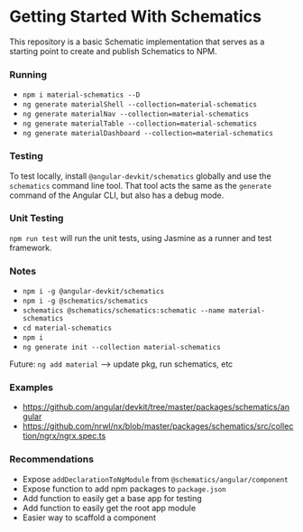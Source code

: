 # Getting Started With Schematics
This repository is a basic Schematic implementation that serves as a starting point to create and publish Schematics to NPM.

### Running
- `npm i material-schematics --D`
- `ng generate materialShell --collection=material-schematics`
- `ng generate materialNav --collection=material-schematics`
- `ng generate materialTable --collection=material-schematics`
- `ng generate materialDashboard --collection=material-schematics`

### Testing
To test locally, install `@angular-devkit/schematics` globally and use the `schematics` command line tool. That tool acts the same as the `generate` command of the Angular CLI, but also has a debug mode.

### Unit Testing
`npm run test` will run the unit tests, using Jasmine as a runner and test framework.

### Notes
- `npm i -g @angular-devkit/schematics`
- `npm i -g @schematics/schematics`
- `schematics @schematics/schematics:schematic --name material-schematics`
- `cd material-schematics`
- `npm i`
- `ng generate init --collection material-schematics`

Future: `ng add material` --> update pkg, run schematics, etc

### Examples
- https://github.com/angular/devkit/tree/master/packages/schematics/angular
- https://github.com/nrwl/nx/blob/master/packages/schematics/src/collection/ngrx/ngrx.spec.ts

### Recommendations
- Expose `addDeclarationToNgModule` from `@schematics/angular/component`
- Expose function to add npm packages to `package.json`
- Add function to easily get a base app for testing
- Add function to easily get the root app module
- Easier way to scaffold a component
